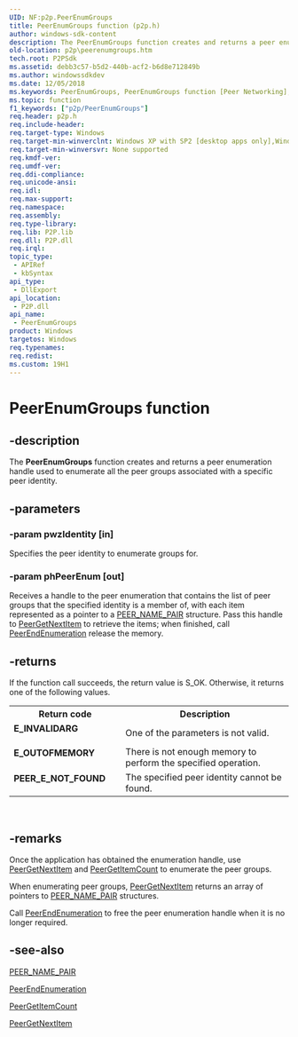 ```yaml
---
UID: NF:p2p.PeerEnumGroups
title: PeerEnumGroups function (p2p.h)
author: windows-sdk-content
description: The PeerEnumGroups function creates and returns a peer enumeration handle used to enumerate all the peer groups associated with a specific peer identity.
old-location: p2p\peerenumgroups.htm
tech.root: P2PSdk
ms.assetid: debb3c57-b5d2-440b-acf2-b6d8e712849b
ms.author: windowssdkdev
ms.date: 12/05/2018
ms.keywords: PeerEnumGroups, PeerEnumGroups function [Peer Networking], p2p.peerenumgroups, p2p/PeerEnumGroups
ms.topic: function
f1_keywords: ["p2p/PeerEnumGroups"]
req.header: p2p.h
req.include-header: 
req.target-type: Windows
req.target-min-winverclnt: Windows XP with SP2 [desktop apps only],Windows XP with SP1 with the Advanced Networking Pack for Windows XP
req.target-min-winversvr: None supported
req.kmdf-ver: 
req.umdf-ver: 
req.ddi-compliance: 
req.unicode-ansi: 
req.idl: 
req.max-support: 
req.namespace: 
req.assembly: 
req.type-library: 
req.lib: P2P.lib
req.dll: P2P.dll
req.irql: 
topic_type:
 - APIRef
 - kbSyntax
api_type:
 - DllExport
api_location:
 - P2P.dll
api_name:
 - PeerEnumGroups
product: Windows
targetos: Windows
req.typenames: 
req.redist: 
ms.custom: 19H1
---
```


# PeerEnumGroups function


## -description


The <b>PeerEnumGroups</b> function creates and returns a peer enumeration handle used to enumerate all the peer groups associated with a specific peer identity.


## -parameters




### -param pwzIdentity [in]

Specifies the peer identity to enumerate groups for.


### -param phPeerEnum [out]

 Receives a handle to the peer enumeration that contains the list of peer groups that the specified identity is a member of, with each item represented as a pointer to a <a href="https://docs.microsoft.com/windows/desktop/api/p2p/ns-p2p-peer_name_pair_tag">PEER_NAME_PAIR</a> structure. Pass this handle to <a href="https://docs.microsoft.com/windows/desktop/api/p2p/nf-p2p-peergetnextitem">PeerGetNextItem</a> to retrieve the items; when finished, call <a href="https://docs.microsoft.com/windows/desktop/api/p2p/nf-p2p-peerendenumeration">PeerEndEnumeration</a> release the memory.


## -returns



If the function call succeeds, the return value is S_OK. Otherwise, it  returns one of the following values.

<table>
<tr>
<th>Return code</th>
<th>Description</th>
</tr>
<tr>
<td width="40%">
<dl>
<dt><b>E_INVALIDARG</b></dt>
</dl>
</td>
<td width="60%">
One of the parameters is not valid.

</td>
</tr>
<tr>
<td width="40%">
<dl>
<dt><b>E_OUTOFMEMORY</b></dt>
</dl>
</td>
<td width="60%">
There is not enough memory to perform the specified operation.

</td>
</tr>
<tr>
<td width="40%">
<dl>
<dt><b>PEER_E_NOT_FOUND</b></dt>
</dl>
</td>
<td width="60%">
The specified peer identity cannot be found.

</td>
</tr>
</table>
 




## -remarks



Once the application has obtained the enumeration handle, use <a href="https://docs.microsoft.com/windows/desktop/api/p2p/nf-p2p-peergetnextitem">PeerGetNextItem</a> and <a href="https://docs.microsoft.com/windows/desktop/api/p2p/nf-p2p-peergetitemcount">PeerGetItemCount</a> to enumerate the peer groups.

When enumerating peer groups, <a href="https://docs.microsoft.com/windows/desktop/api/p2p/nf-p2p-peergetnextitem">PeerGetNextItem</a>  returns an array of pointers to <a href="https://docs.microsoft.com/windows/desktop/api/p2p/ns-p2p-peer_name_pair_tag">PEER_NAME_PAIR</a> structures.

Call <a href="https://docs.microsoft.com/windows/desktop/api/p2p/nf-p2p-peerendenumeration">PeerEndEnumeration</a> to free the peer enumeration handle when it is no longer required.




## -see-also




<a href="https://docs.microsoft.com/windows/desktop/api/p2p/ns-p2p-peer_name_pair_tag">PEER_NAME_PAIR</a>



<a href="https://docs.microsoft.com/windows/desktop/api/p2p/nf-p2p-peerendenumeration">PeerEndEnumeration</a>



<a href="https://docs.microsoft.com/windows/desktop/api/p2p/nf-p2p-peergetitemcount">PeerGetItemCount</a>



<a href="https://docs.microsoft.com/windows/desktop/api/p2p/nf-p2p-peergetnextitem">PeerGetNextItem</a>
 

 

